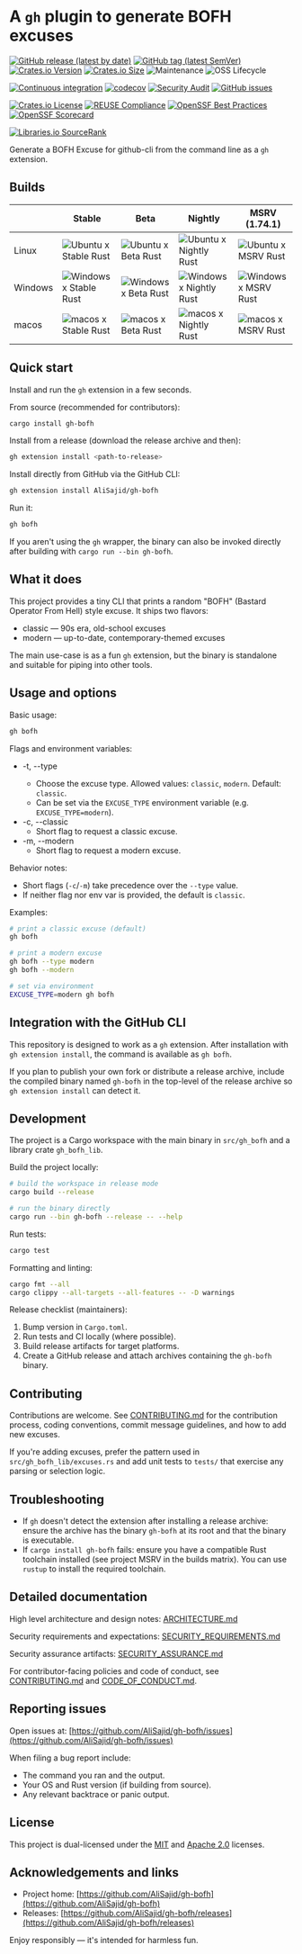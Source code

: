<!--
SPDX-FileCopyrightText: 2024 - 2025 Ali Sajid Imami

SPDX-License-Identifier: Apache-2.0
SPDX-License-Identifier: MIT
-->

# A `gh` plugin to generate BOFH excuses

[![GitHub release (latest by date)](https://img.shields.io/github/v/release/AliSajid/gh-bofh)](https://github.com/AliSajid/gh-bofh/releases/latest)
[![GitHub tag (latest SemVer)](https://img.shields.io/github/v/tag/AliSajid/gh-bofh)](https://github.com/AliSajid/gh-bofh/releases/latest)
[![Crates.io Version](https://img.shields.io/crates/v/gh-bofh)](https://crates.io/crates/gh-bofh)
[![Crates.io Size](https://img.shields.io/crates/size/gh-bofh)](https://crates.io/crates/gh-bofh)
![Maintenance](https://img.shields.io/maintenance/yes/2025)
![OSS Lifecycle](https://img.shields.io/osslifecycle?file_url=https%3A%2F%2Fraw.githubusercontent.com%2FAliSajid%2Fgh-bofh%2Fmain%2FOSSMETADATA)

[![Continuous integration](https://github.com/AliSajid/gh-bofh/actions/workflows/ci.yaml/badge.svg?branch=main&event=push)](https://github.com/AliSajid/gh-bofh/actions/workflows/ci.yaml)
[![codecov](https://codecov.io/gh/AliSajid/gh-bofh/graph/badge.svg?token=rrsVYywjlx)](https://codecov.io/gh/AliSajid/gh-bofh)
[![Security Audit](https://github.com/AliSajid/gh-bofh/actions/workflows/audit.yaml/badge.svg?branch=main)](https://github.com/AliSajid/gh-bofh/actions/workflows/audit.yaml)
[![GitHub issues](https://img.shields.io/github/issues/AliSajid/gh-bofh)](https://github.com/AliSajid/gh-bofh/issues)

[![Crates.io License](https://img.shields.io/crates/l/gh-bofh)](https://crates.io/crates/gh-bofh)
[![REUSE Compliance](https://img.shields.io/reuse/compliance/github.com%2FAliSajid%2Fgh-bofh)](https://api.reuse.software/info/github.com/AliSajid/gh-bofh)
[![OpenSSF Best Practices](https://www.bestpractices.dev/projects/9466/badge)](https://www.bestpractices.dev/projects/9466)
[![OpenSSF Scorecard](https://api.scorecard.dev/projects/github.com/AliSajid/gh-bofh/badge)](https://scorecard.dev/viewer/?uri=github.com/AliSajid/gh-bofh)

[![Libraries.io SourceRank](https://img.shields.io/librariesio/sourcerank/cargo/gh-bofh)](https://libraries.io/cargo/gh-bofh)

Generate a BOFH Excuse for github-cli from the command line as a `gh` extension.

## Builds

|         | Stable                                                                                                                                                             | Beta                                                                                                                                                           | Nightly                                                                                                                                                              | MSRV (1.74.1)                                                                                                                                                  |
| ------- | ------------------------------------------------------------------------------------------------------------------------------------------------------------------ | -------------------------------------------------------------------------------------------------------------------------------------------------------------- | -------------------------------------------------------------------------------------------------------------------------------------------------------------------- | -------------------------------------------------------------------------------------------------------------------------------------------------------------- |
| Linux   | ![Ubuntu x Stable Rust](https://img.shields.io/endpoint?url=https://gist.githubusercontent.com/AliSajid/68f75dde24f65f2a9333a4ca3d38c82b/raw/ubuntu-stable.json)   | ![Ubuntu x Beta Rust](https://img.shields.io/endpoint?url=https://gist.githubusercontent.com/AliSajid/68f75dde24f65f2a9333a4ca3d38c82b/raw/ubuntu-beta.json)   | ![Ubuntu x Nightly Rust](https://img.shields.io/endpoint?url=https://gist.githubusercontent.com/AliSajid/68f75dde24f65f2a9333a4ca3d38c82b/raw/ubuntu-nightly.json)   | ![Ubuntu x MSRV Rust](https://img.shields.io/endpoint?url=https://gist.githubusercontent.com/AliSajid/68f75dde24f65f2a9333a4ca3d38c82b/raw/ubuntu-msrv.json)   |
| Windows | ![Windows x Stable Rust](https://img.shields.io/endpoint?url=https://gist.githubusercontent.com/AliSajid/68f75dde24f65f2a9333a4ca3d38c82b/raw/windows-stable.json) | ![Windows x Beta Rust](https://img.shields.io/endpoint?url=https://gist.githubusercontent.com/AliSajid/68f75dde24f65f2a9333a4ca3d38c82b/raw/windows-beta.json) | ![Windows x Nightly Rust](https://img.shields.io/endpoint?url=https://gist.githubusercontent.com/AliSajid/68f75dde24f65f2a9333a4ca3d38c82b/raw/windows-nightly.json) | ![Windows x MSRV Rust](https://img.shields.io/endpoint?url=https://gist.githubusercontent.com/AliSajid/68f75dde24f65f2a9333a4ca3d38c82b/raw/windows-msrv.json) |
| macos   | ![macos x Stable Rust](https://img.shields.io/endpoint?url=https://gist.githubusercontent.com/AliSajid/68f75dde24f65f2a9333a4ca3d38c82b/raw/macos-stable.json)     | ![macos x Beta Rust](https://img.shields.io/endpoint?url=https://gist.githubusercontent.com/AliSajid/68f75dde24f65f2a9333a4ca3d38c82b/raw/macos-beta.json)     | ![macos x Nightly Rust](https://img.shields.io/endpoint?url=https://gist.githubusercontent.com/AliSajid/68f75dde24f65f2a9333a4ca3d38c82b/raw/macos-nightly.json)     | ![macos x MSRV Rust](https://img.shields.io/endpoint?url=https://gist.githubusercontent.com/AliSajid/68f75dde24f65f2a9333a4ca3d38c82b/raw/macos-msrv.json)     |

## Quick start

Install and run the `gh` extension in a few seconds.

From source (recommended for contributors):

```bash
cargo install gh-bofh
```

Install from a release (download the release archive and then):

```bash
gh extension install <path-to-release>
```

Install directly from GitHub via the GitHub CLI:

```bash
gh extension install AliSajid/gh-bofh
```

Run it:

```bash
gh bofh
```

If you aren't using the `gh` wrapper, the binary can also be invoked directly after building with `cargo run --bin gh-bofh`.

## What it does

This project provides a tiny CLI that prints a random "BOFH" (Bastard Operator From Hell) style excuse. It ships two flavors:

- classic — 90s era, old-school excuses
- modern  — up-to-date, contemporary-themed excuses

The main use-case is as a fun `gh` extension, but the binary is standalone and suitable for piping into other tools.

## Usage and options

Basic usage:

```bash
gh bofh
```

Flags and environment variables:

- -t, --type <TYPE>
  - Choose the excuse type. Allowed values: `classic`, `modern`. Default: `classic`.
  - Can be set via the `EXCUSE_TYPE` environment variable (e.g. `EXCUSE_TYPE=modern`).
- -c, --classic
  - Short flag to request a classic excuse.
- -m, --modern
  - Short flag to request a modern excuse.

Behavior notes:

- Short flags (`-c`/`-m`) take precedence over the `--type` value.
- If neither flag nor env var is provided, the default is `classic`.

Examples:

```bash
# print a classic excuse (default)
gh bofh

# print a modern excuse
gh bofh --type modern
gh bofh --modern

# set via environment
EXCUSE_TYPE=modern gh bofh
```

## Integration with the GitHub CLI

This repository is designed to work as a `gh` extension. After installation with `gh extension install`, the command is available as `gh bofh`.

If you plan to publish your own fork or distribute a release archive, include the compiled binary named `gh-bofh` in the top-level of the release archive so `gh extension install` can detect it.

## Development

The project is a Cargo workspace with the main binary in `src/gh_bofh` and a library crate `gh_bofh_lib`.

Build the project locally:

```bash
# build the workspace in release mode
cargo build --release

# run the binary directly
cargo run --bin gh-bofh --release -- --help
```

Run tests:

```bash
cargo test
```

Formatting and linting:

```bash
cargo fmt --all
cargo clippy --all-targets --all-features -- -D warnings
```

Release checklist (maintainers):

1. Bump version in `Cargo.toml`.
2. Run tests and CI locally (where possible).
3. Build release artifacts for target platforms.
4. Create a GitHub release and attach archives containing the `gh-bofh` binary.

## Contributing

Contributions are welcome. See [CONTRIBUTING.md](CONTRIBUTING.md) for the contribution process, coding conventions, commit message guidelines, and how to add new excuses.

If you're adding excuses, prefer the pattern used in `src/gh_bofh_lib/excuses.rs` and add unit tests to `tests/` that exercise any parsing or selection logic.

## Troubleshooting

- If `gh` doesn't detect the extension after installing a release archive: ensure the archive has the binary `gh-bofh` at its root and that the binary is executable.
- If `cargo install gh-bofh` fails: ensure you have a compatible Rust toolchain installed (see project MSRV in the builds matrix). You can use `rustup` to install the required toolchain.

## Detailed documentation

High level architecture and design notes: [ARCHITECTURE.md](ARCHITECTURE.md)

Security requirements and expectations: [SECURITY_REQUIREMENTS.md](SECURITY_REQUIREMENTS.md)

Security assurance artifacts: [SECURITY_ASSURANCE.md](SECURITY_ASSURANCE.md)

For contributor-facing policies and code of conduct, see [CONTRIBUTING.md](CONTRIBUTING.md) and [CODE_OF_CONDUCT.md](CODE_OF_CONDUCT.md).

## Reporting issues

Open issues at: [https://github.com/AliSajid/gh-bofh/issues](https://github.com/AliSajid/gh-bofh/issues)

When filing a bug report include:

- The command you ran and the output.
- Your OS and Rust version (if building from source).
- Any relevant backtrace or panic output.

## License

This project is dual-licensed under the [MIT](LICENSE-MIT) and [Apache 2.0](LICENSE-APACHE) licenses.

## Acknowledgements and links

- Project home: [https://github.com/AliSajid/gh-bofh](https://github.com/AliSajid/gh-bofh)
- Releases: [https://github.com/AliSajid/gh-bofh/releases](https://github.com/AliSajid/gh-bofh/releases)

Enjoy responsibly — it's intended for harmless fun.
